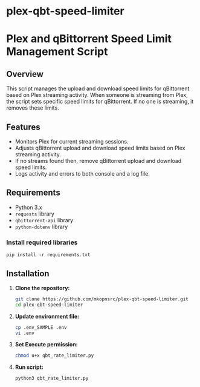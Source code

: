 # plex-qbt-speed-limiter

# Plex and qBittorrent Speed Limit Management Script

## Overview

This script manages the upload and download speed limits for qBittorrent based on Plex streaming activity. When someone is streaming from Plex, the script sets specific speed limits for qBittorrent. If no one is streaming, it removes these limits.

## Features

- Monitors Plex for current streaming sessions.
- Adjusts qBittorrent upload and download speed limits based on Plex streaming activity.
- If no streams found then, remove qBittorrent upload and download speed limits.
- Logs activity and errors to both console and a log file.

## Requirements

- Python 3.x
- `requests` library
- `qbittorrent-api` library
- `python-dotenv` library

### Install required libraries

    pip install -r requirements.txt

## Installation

1. **Clone the repository:**
    ```sh
    git clone https://github.com/mkopnsrc/plex-qbt-speed-limiter.git
    cd plex-qbt-speed-limiter

2. **Update environment file:**
    ```sh
    cp .env_SAMPLE .env
    vi .env

3. **Set Execute permission:**
    ```sh
    chmod u+x qbt_rate_limiter.py

4. **Run script:**
    ```sh
    python3 qbt_rate_limiter.py

